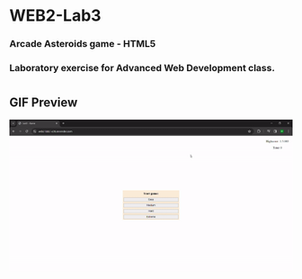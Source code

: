 # WEB2-Lab3

### Arcade Asteroids game - HTML5

### Laboratory exercise for **Advanced Web Development** class.

#

## GIF Preview

![GIF Preview](https://raw.githubusercontent.com/MarioHosnjak/WEB2-Lab3/main/lab3-gif.gif)
